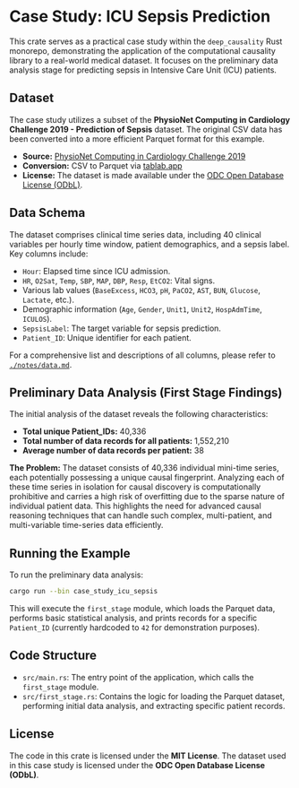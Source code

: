 # Case Study: ICU Sepsis Prediction

This crate serves as a practical case study within the `deep_causality` Rust monorepo, demonstrating the application of the computational causality library to a real-world medical dataset. It focuses on the preliminary data analysis stage for predicting sepsis in Intensive Care Unit (ICU) patients.

## Dataset

The case study utilizes a subset of the **PhysioNet Computing in Cardiology Challenge 2019 - Prediction of Sepsis** dataset. The original CSV data has been converted into a more efficient Parquet format for this example.

*   **Source:** [PhysioNet Computing in Cardiology Challenge 2019](https://www.kaggle.com/datasets/salikhussaini49/prediction-of_sepsis/data)
*   **Conversion:** CSV to Parquet via [tablab.app](https://www.tablab.app/csv/to/parquet)
*   **License:** The dataset is made available under the [ODC Open Database License (ODbL)](./data/doc/LICENSE.txt).

## Data Schema

The dataset comprises clinical time series data, including 40 clinical variables per hourly time window, patient demographics, and a sepsis label. Key columns include:

*   `Hour`: Elapsed time since ICU admission.
*   `HR`, `O2Sat`, `Temp`, `SBP`, `MAP`, `DBP`, `Resp`, `EtCO2`: Vital signs.
*   Various lab values (`BaseExcess`, `HCO3`, `pH`, `PaCO2`, `AST`, `BUN`, `Glucose`, `Lactate`, etc.).
*   Demographic information (`Age`, `Gender`, `Unit1`, `Unit2`, `HospAdmTime`, `ICULOS`).
*   `SepsisLabel`: The target variable for sepsis prediction.
*   `Patient_ID`: Unique identifier for each patient.

For a comprehensive list and descriptions of all columns, please refer to [`./notes/data.md`](./notes/data.md).

## Preliminary Data Analysis (First Stage Findings)

The initial analysis of the dataset reveals the following characteristics:

*   **Total unique Patient_IDs:** 40,336
*   **Total number of data records for all patients:** 1,552,210
*   **Average number of data records per patient:** 38

**The Problem:** The dataset consists of 40,336 individual mini-time series, each potentially possessing a unique causal fingerprint. Analyzing each of these time series in isolation for causal discovery is computationally prohibitive and carries a high risk of overfitting due to the sparse nature of individual patient data. This highlights the need for advanced causal reasoning techniques that can handle such complex, multi-patient, and multi-variable time-series data efficiently.

## Running the Example

To run the preliminary data analysis:

```bash
cargo run --bin case_study_icu_sepsis
```

This will execute the `first_stage` module, which loads the Parquet data, performs basic statistical analysis, and prints records for a specific `Patient_ID` (currently hardcoded to `42` for demonstration purposes).

## Code Structure

*   `src/main.rs`: The entry point of the application, which calls the `first_stage` module.
*   `src/first_stage.rs`: Contains the logic for loading the Parquet dataset, performing initial data analysis, and extracting specific patient records.

## License

The code in this crate is licensed under the **MIT License**.
The dataset used in this case study is licensed under the **ODC Open Database License (ODbL)**.
